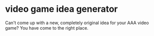 # video game idea generator
 Can't come up with a new, completely original idea for your AAA video game? You have come to the right place.
